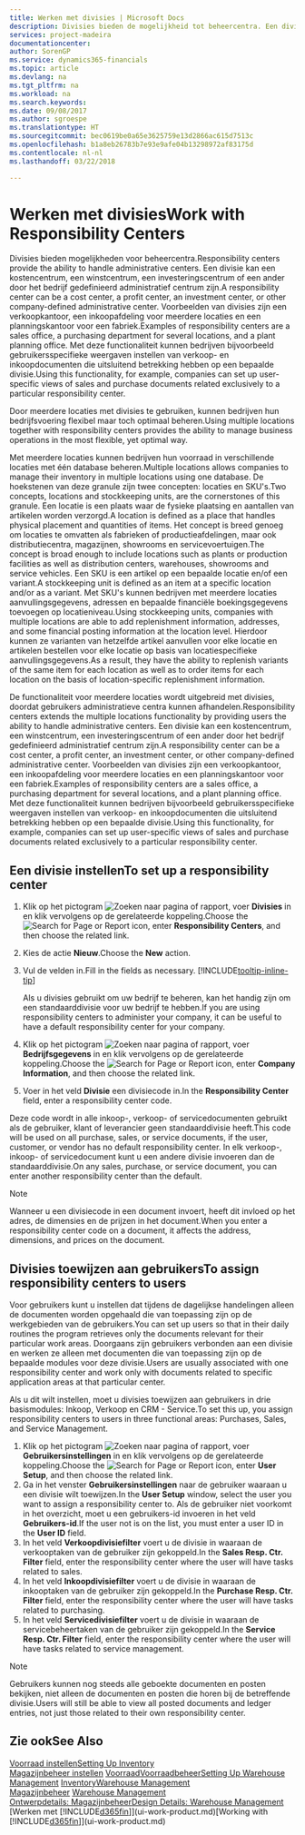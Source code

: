 ```yaml
---
title: Werken met divisies | Microsoft Docs
description: Divisies bieden de mogelijkheid tot beheercentra. Een divisie kan een kostencentrum, een winstcentrum, een investeringscentrum of een ander door het bedrijf gedefinieerd administratief centrum zijn.
services: project-madeira
documentationcenter: 
author: SorenGP
ms.service: dynamics365-financials
ms.topic: article
ms.devlang: na
ms.tgt_pltfrm: na
ms.workload: na
ms.search.keywords: 
ms.date: 09/08/2017
ms.author: sgroespe
ms.translationtype: HT
ms.sourcegitcommit: bec0619be0a65e3625759e13d2866ac615d7513c
ms.openlocfilehash: b1a8eb26783b7e93e9afe04b13298972af83175d
ms.contentlocale: nl-nl
ms.lasthandoff: 03/22/2018

---
```

# <a name="work-with-responsibility-centers"></a><span data-ttu-id="c7026-104">Werken met divisies</span><span class="sxs-lookup"><span data-stu-id="c7026-104">Work with Responsibility Centers</span></span>
<span data-ttu-id="c7026-105">Divisies bieden mogelijkheden voor beheercentra.</span><span class="sxs-lookup"><span data-stu-id="c7026-105">Responsibility centers provide the ability to handle administrative centers.</span></span> <span data-ttu-id="c7026-106">Een divisie kan een kostencentrum, een winstcentrum, een investeringscentrum of een ander door het bedrijf gedefinieerd administratief centrum zijn.</span><span class="sxs-lookup"><span data-stu-id="c7026-106">A responsibility center can be a cost center, a profit center, an investment center, or other company-defined administrative center.</span></span> <span data-ttu-id="c7026-107">Voorbeelden van divisies zijn een verkoopkantoor, een inkoopafdeling voor meerdere locaties en een planningskantoor voor een fabriek.</span><span class="sxs-lookup"><span data-stu-id="c7026-107">Examples of responsibility centers are a sales office, a purchasing department for several locations, and a plant planning office.</span></span> <span data-ttu-id="c7026-108">Met deze functionaliteit kunnen bedrijven bijvoorbeeld gebruikersspecifieke weergaven instellen van verkoop- en inkoopdocumenten die uitsluitend betrekking hebben op een bepaalde divisie.</span><span class="sxs-lookup"><span data-stu-id="c7026-108">Using this functionality, for example, companies can set up user-specific views of sales and purchase documents related exclusively to a particular responsibility center.</span></span>  

<span data-ttu-id="c7026-109">Door meerdere locaties met divisies te gebruiken, kunnen bedrijven hun bedrijfsvoering flexibel maar toch optimaal beheren.</span><span class="sxs-lookup"><span data-stu-id="c7026-109">Using multiple locations together with responsibility centers provides the ability to manage business operations in the most flexible, yet optimal way.</span></span>

<span data-ttu-id="c7026-110">Met meerdere locaties kunnen bedrijven hun voorraad in verschillende locaties met één database beheren.</span><span class="sxs-lookup"><span data-stu-id="c7026-110">Multiple locations allows companies to manage their inventory in multiple locations using one database.</span></span> <span data-ttu-id="c7026-111">De hoekstenen van deze granule zijn twee concepten: locaties en SKU's.</span><span class="sxs-lookup"><span data-stu-id="c7026-111">Two concepts, locations and stockkeeping units, are the cornerstones of this granule.</span></span> <span data-ttu-id="c7026-112">Een locatie is een plaats waar de fysieke plaatsing en aantallen van artikelen worden verzorgd.</span><span class="sxs-lookup"><span data-stu-id="c7026-112">A location is defined as a place that handles physical placement and quantities of items.</span></span> <span data-ttu-id="c7026-113">Het concept is breed genoeg om locaties te omvatten als fabrieken of productieafdelingen, maar ook distributiecentra, magazijnen, showrooms en servicevoertuigen.</span><span class="sxs-lookup"><span data-stu-id="c7026-113">The concept is broad enough to include locations such as plants or production facilities as well as distribution centers, warehouses, showrooms and service vehicles.</span></span> <span data-ttu-id="c7026-114">Een SKU is een artikel op een bepaalde locatie en/of een variant.</span><span class="sxs-lookup"><span data-stu-id="c7026-114">A stockkeeping unit is defined as an item at a specific location and/or as a variant.</span></span> <span data-ttu-id="c7026-115">Met SKU's kunnen bedrijven met meerdere locaties aanvullingsgegevens, adressen en bepaalde financiële boekingsgegevens toevoegen op locatieniveau.</span><span class="sxs-lookup"><span data-stu-id="c7026-115">Using stockkeeping units, companies with multiple locations are able to add replenishment information, addresses, and some financial posting information at the location level.</span></span> <span data-ttu-id="c7026-116">Hierdoor kunnen ze varianten van hetzelfde artikel aanvullen voor elke locatie en artikelen bestellen voor elke locatie op basis van locatiespecifieke aanvullingsgegevens.</span><span class="sxs-lookup"><span data-stu-id="c7026-116">As a result, they have the ability to replenish variants of the same item for each location as well as to order items for each location on the basis of location-specific replenishment information.</span></span>  

<span data-ttu-id="c7026-117">De functionaliteit voor meerdere locaties wordt uitgebreid met divisies, doordat gebruikers administratieve centra kunnen afhandelen.</span><span class="sxs-lookup"><span data-stu-id="c7026-117">Responsibility centers extends the multiple locations functionality by providing users the ability to handle administrative centers.</span></span> <span data-ttu-id="c7026-118">Een divisie kan een kostencentrum, een winstcentrum, een investeringscentrum of een ander door het bedrijf gedefinieerd administratief centrum zijn.</span><span class="sxs-lookup"><span data-stu-id="c7026-118">A responsibility center can be a cost center, a profit center, an investment center, or other company-defined administrative center.</span></span> <span data-ttu-id="c7026-119">Voorbeelden van divisies zijn een verkoopkantoor, een inkoopafdeling voor meerdere locaties en een planningskantoor voor een fabriek.</span><span class="sxs-lookup"><span data-stu-id="c7026-119">Examples of responsibility centers are a sales office, a purchasing department for several locations, and a plant planning office.</span></span> <span data-ttu-id="c7026-120">Met deze functionaliteit kunnen bedrijven bijvoorbeeld gebruikersspecifieke weergaven instellen van verkoop- en inkoopdocumenten die uitsluitend betrekking hebben op een bepaalde divisie.</span><span class="sxs-lookup"><span data-stu-id="c7026-120">Using this functionality, for example, companies can set up user-specific views of sales and purchase documents related exclusively to a particular responsibility center.</span></span>

## <a name="to-set-up-a-responsibility-center"></a><span data-ttu-id="c7026-121">Een divisie instellen</span><span class="sxs-lookup"><span data-stu-id="c7026-121">To set up a responsibility center</span></span>  
1.  <span data-ttu-id="c7026-122">Klik op het pictogram ![Zoeken naar pagina of rapport](media/ui-search/search_small.png "pictogram Zoeken naar pagina of rapport"), voer **Divisies** in en klik vervolgens op de gerelateerde koppeling.</span><span class="sxs-lookup"><span data-stu-id="c7026-122">Choose the ![Search for Page or Report](media/ui-search/search_small.png "Search for Page or Report icon") icon, enter **Responsibility Centers**, and then choose the related link.</span></span>  
2.  <span data-ttu-id="c7026-123">Kies de actie **Nieuw**.</span><span class="sxs-lookup"><span data-stu-id="c7026-123">Choose the **New** action.</span></span>  
3.  <span data-ttu-id="c7026-124">Vul de velden in.</span><span class="sxs-lookup"><span data-stu-id="c7026-124">Fill in the fields as necessary.</span></span> [!INCLUDE[tooltip-inline-tip](includes/tooltip-inline-tip_md.md)]  

    <span data-ttu-id="c7026-125">Als u divisies gebruikt om uw bedrijf te beheren, kan het handig zijn om een standaarddivisie voor uw bedrijf te hebben.</span><span class="sxs-lookup"><span data-stu-id="c7026-125">If you are using responsibility centers to administer your company, it can be useful to have a default responsibility center for your company.</span></span>
4. <span data-ttu-id="c7026-126">Klik op het pictogram ![Zoeken naar pagina of rapport](media/ui-search/search_small.png "pictogram Zoeken naar pagina of rapport"), voer **Bedrijfsgegevens** in en klik vervolgens op de gerelateerde koppeling.</span><span class="sxs-lookup"><span data-stu-id="c7026-126">Choose the ![Search for Page or Report](media/ui-search/search_small.png "Search for Page or Report icon") icon, enter **Company Information**, and then choose the related link.</span></span>
5. <span data-ttu-id="c7026-127">Voer in het veld **Divisie** een divisiecode in.</span><span class="sxs-lookup"><span data-stu-id="c7026-127">In the **Responsibility Center** field, enter a responsibility center code.</span></span>

<span data-ttu-id="c7026-128">Deze code wordt in alle inkoop-, verkoop- of servicedocumenten gebruikt als de gebruiker, klant of leverancier geen standaarddivisie heeft.</span><span class="sxs-lookup"><span data-stu-id="c7026-128">This code will be used on all purchase, sales, or service documents, if the user, customer, or vendor has no default responsibility center.</span></span> <span data-ttu-id="c7026-129">In elk verkoop-, inkoop- of servicedocument kunt u een andere divisie invoeren dan de standaarddivisie.</span><span class="sxs-lookup"><span data-stu-id="c7026-129">On any sales, purchase, or service document, you can enter another responsibility center than the default.</span></span>

> [!NOTE]  
>  <span data-ttu-id="c7026-130">Wanneer u een divisiecode in een document invoert, heeft dit invloed op het adres, de dimensies en de prijzen in het document.</span><span class="sxs-lookup"><span data-stu-id="c7026-130">When you enter a responsibility center code on a document, it affects the address, dimensions, and prices on the document.</span></span>  

## <a name="to-assign-responsibility-centers-to-users"></a><span data-ttu-id="c7026-131">Divisies toewijzen aan gebruikers</span><span class="sxs-lookup"><span data-stu-id="c7026-131">To assign responsibility centers to users</span></span>  
<span data-ttu-id="c7026-132">Voor gebruikers kunt u instellen dat tijdens de dagelijkse handelingen alleen de documenten worden opgehaald die van toepassing zijn op de werkgebieden van de gebruikers.</span><span class="sxs-lookup"><span data-stu-id="c7026-132">You can set up users so that in their daily routines the program retrieves only the documents relevant for their particular work areas.</span></span> <span data-ttu-id="c7026-133">Doorgaans zijn gebruikers verbonden aan een divisie en werken ze alleen met documenten die van toepassing zijn op de bepaalde modules voor deze divisie.</span><span class="sxs-lookup"><span data-stu-id="c7026-133">Users are usually associated with one responsibility center and work only with documents related to specific application areas at that particular center.</span></span>  

<span data-ttu-id="c7026-134">Als u dit wilt instellen, moet u divisies toewijzen aan gebruikers in drie basismodules: Inkoop, Verkoop en CRM - Service.</span><span class="sxs-lookup"><span data-stu-id="c7026-134">To set this up, you assign responsibility centers to users in three functional areas: Purchases, Sales, and Service Management.</span></span>  

1.  <span data-ttu-id="c7026-135">Klik op het pictogram ![Zoeken naar pagina of rapport](media/ui-search/search_small.png "pictogram Zoeken naar pagina of rapport"), voer **Gebruikersinstellingen** in en klik vervolgens op de gerelateerde koppeling.</span><span class="sxs-lookup"><span data-stu-id="c7026-135">Choose the ![Search for Page or Report](media/ui-search/search_small.png "Search for Page or Report icon") icon, enter **User Setup**, and then choose the related link.</span></span>  
2.  <span data-ttu-id="c7026-136">Ga in het venster **Gebruikersinstellingen** naar de gebruiker waaraan u een divisie wilt toewijzen.</span><span class="sxs-lookup"><span data-stu-id="c7026-136">In the **User Setup** window, select the user you want to assign a responsibility center to.</span></span> <span data-ttu-id="c7026-137">Als de gebruiker niet voorkomt in het overzicht, moet u een gebruikers-id invoeren in het veld **Gebruikers-id**.</span><span class="sxs-lookup"><span data-stu-id="c7026-137">If the user not is on the list, you must enter a user ID in the **User ID** field.</span></span>  
3.  <span data-ttu-id="c7026-138">In het veld **Verkoopdivisiefilter** voert u de divisie in waaraan de verkooptaken van de gebruiker zijn gekoppeld.</span><span class="sxs-lookup"><span data-stu-id="c7026-138">In the **Sales Resp. Ctr. Filter** field, enter the responsibility center where the user will have tasks related to sales.</span></span>  
4.  <span data-ttu-id="c7026-139">In het veld **Inkoopdivisiefilter** voert u de divisie in waaraan de inkooptaken van de gebruiker zijn gekoppeld.</span><span class="sxs-lookup"><span data-stu-id="c7026-139">In the **Purchase Resp. Ctr. Filter** field, enter the responsibility center where the user will have tasks related to purchasing.</span></span>  
5.  <span data-ttu-id="c7026-140">In het veld **Servicedivisiefilter** voert u de divisie in waaraan de servicebeheertaken van de gebruiker zijn gekoppeld.</span><span class="sxs-lookup"><span data-stu-id="c7026-140">In the **Service Resp. Ctr. Filter** field, enter the responsibility center where the user will have tasks related to service management.</span></span>  

> [!NOTE]  
>  <span data-ttu-id="c7026-141">Gebruikers kunnen nog steeds alle geboekte documenten en posten bekijken, niet alleen de documenten en posten die horen bij de betreffende divisie.</span><span class="sxs-lookup"><span data-stu-id="c7026-141">Users will still be able to view all posted documents and ledger entries, not just those related to their own responsibility center.</span></span>

## <a name="see-also"></a><span data-ttu-id="c7026-142">Zie ook</span><span class="sxs-lookup"><span data-stu-id="c7026-142">See Also</span></span>  
[<span data-ttu-id="c7026-143">Voorraad instellen</span><span class="sxs-lookup"><span data-stu-id="c7026-143">Setting Up Inventory</span></span>](inventory-setup-inventory.md)  
<span data-ttu-id="c7026-144">[Magazijnbeheer instellen](warehouse-setup-warehouse.md)
[Voorraad](inventory-manage-inventory.md)[Voorraadbeheer](warehouse-manage-warehouse.md)</span><span class="sxs-lookup"><span data-stu-id="c7026-144">[Setting Up Warehouse Management](warehouse-setup-warehouse.md)
[Inventory](inventory-manage-inventory.md)[Warehouse Management](warehouse-manage-warehouse.md)</span></span>  
<span data-ttu-id="c7026-145">[Magazijnbeheer](warehouse-manage-warehouse.md)  </span><span class="sxs-lookup"><span data-stu-id="c7026-145">[Warehouse Management](warehouse-manage-warehouse.md)  </span></span>  
[<span data-ttu-id="c7026-146">Ontwerpdetails: Magazijnbeheer</span><span class="sxs-lookup"><span data-stu-id="c7026-146">Design Details: Warehouse Management</span></span>](design-details-warehouse-management.md)  
<span data-ttu-id="c7026-147">[Werken met [!INCLUDE[d365fin](includes/d365fin_md.md)]](ui-work-product.md)</span><span class="sxs-lookup"><span data-stu-id="c7026-147">[Working with [!INCLUDE[d365fin](includes/d365fin_md.md)]](ui-work-product.md)</span></span>

